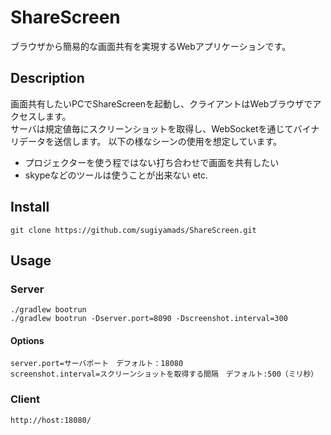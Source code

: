 # ShareScreen
ブラウザから簡易的な画面共有を実現するWebアプリケーションです。

## Description
画面共有したいPCでShareScreenを起動し、クライアントはWebブラウザでアクセスします。  
サーバは規定値毎にスクリーンショットを取得し、WebSocketを通じてバイナリデータを送信します。
以下の様なシーンの使用を想定しています。 
* プロジェクターを使う程ではない打ち合わせで画面を共有したい
* skypeなどのツールは使うことが出来ない etc.

## Install
    git clone https://github.com/sugiyamads/ShareScreen.git

## Usage
### Server  
    ./gradlew bootrun
    ./gradlew bootrun -Dserver.port=8090 -Dscreenshot.interval=300

#### Options
    server.port=サーバポート　デフォルト：18080
    screenshot.interval=スクリーンショットを取得する間隔　デフォルト:500（ミリ秒）
    
### Client  
    http://host:18080/


